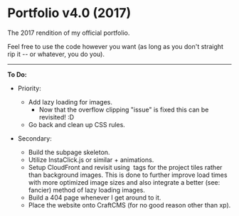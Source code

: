 # Portfolio v4.0 (2017)

The 2017 rendition of my official portfolio.

Feel free to use the code however you want (as long as you don't straight rip it -- or whatever, you do you).

***

**To Do:**

* Priority:
    * Add lazy loading for images.
        * Now that the overflow clipping "issue" is fixed this can be revisited! :D
    * Go back and clean up CSS rules.
    
* Secondary:
    * Build the subpage skeleton.
    * Utilize InstaClick.js or similar + animations.
    * Setup CloudFront and revisit using <img> tags for the project tiles rather than background images. This is done to further improve load times with more optimized image sizes and also integrate a better (see: fancier) method of lazy loading images.
    * Build a 404 page whenever I get around to it.
    * Place the website onto CraftCMS (for no good reason other than xp).
